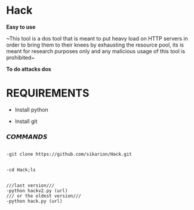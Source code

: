 # Hack
**Easy to use**


~This tool is a dos tool that is meant to put heavy load on HTTP servers in order to bring them
to their knees by exhausting the resource pool, its is meant for research purposes only
and any malicious usage of this tool is prohibited~

**To do attacks dos**

# REQUIREMENTS

* Install python

* Install git

### 𝘾𝙊𝙈𝙈𝘼𝙉𝘿𝙎 

```

-git clone https://github.com/sikarion/Hack.git
```

```

-cd Hack;ls
```

```

///last version///
-python hackv2.py (url)
/// or the oldest version///
-python hack.py (url)

